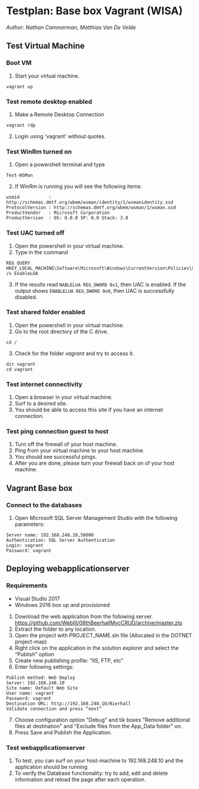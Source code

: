 # Testplan: Base box Vagrant (WISA)
*Author: Nathan Cammerman, Matthias Van De Velde*

## Test Virtual Machine 
### Boot VM
1. Start your virtual machine.
```
vagrant up
```

### Test remote desktop enabled
1. Make a Remote Desktop Connection
```
vagrant rdp
```
2. Login using 'vagrant' without quotes.


### Test WinRm turned on
1. Open a powershell terminal and type
```
Test-WSMan
```
2. If WinRm is running you will see the following items: 
```
wsmid           : http://schemas.dmtf.org/wbem/wsman/identity/1/wsmanidentity.xsd
ProtocolVersion : http://schemas.dmtf.org/wbem/wsman/1/wsman.xsd
ProductVendor   : Microsoft Corporation
ProductVersion  : OS: 0.0.0 SP: 0.0 Stack: 3.0
```

### Test UAC turned off 
1. Open the powershell in your virtual machine.
2. Type in the command 
```
REG QUERY HKEY_LOCAL_MACHINE\Software\Microsoft\Windows\CurrentVersion\Policies\System\ /v EnableLUA
```
3. If the results read `NABLELUA REG_DWORD 0x1`, then UAC is enabled. If the output shows `ENABLELUA REG_DWORD 0x0`, then UAC is successfully disabled.


### Test shared folder enabled
1. Open the powershell in your virtual machine.
2. Go to the root directory of the C drive.
```
cd /
```
3. Check for the folder *vagrant* and try to access it.
```
dir vagrant
cd vagrant
```


### Test internet connectivity
1. Open a browser in your virtual machine.
2. Surf to a desired site.
3. You should be able to access this site if you have an internet connection.


### Test ping connection guest to host
1. Turn off the firewall of your host machine.
2. Ping from your virtual machine to your host machine.
3. You should see successful pings.
4. After you are done, please turn your firewall back on of your host machine.


## Vagrant Base box
### Connect to the databases
1. Open Microsoft SQL Server Management Studio with the following parameters:
```
Server name: 192.168.248.10,50000
Authentication: SQL Server Authentication
Login: vagrant
Password: vagrant
```


## Deploying webapplicationserver
### Requirements
* Visual Studio 2017
* Windows 2016 box up and provisioned

1. Download the web application from the following server.
https://github.com/WebIII/08thBeerhallMvcCRUD/archive/master.zip
2. Extract the folder to any location.
3. Open the project with PROJECT_NAME.sln file (Allocated in the DOTNET project-map)
4. Right click on the application in the solution explorer and select the “Publish” option
5. Create new publishing profile: “IIS, FTP, etc”
6. Enter following settings:
```
Publish method: Web Deploy
Server: 192.168.248.10
Site name: Default Web Site
User name: vagrant
Password: vagrant
Destination URL: http://192.168.248.10/Bierhall
Validate connection and press “next”
```
7. Choose configuration option "Debug" and tik boxes "Remove additional files at destination" and "Exclude files from the App_Data folder" on. 
8. Press Save and Publish the Application.


### Test webapplicationserver
1. To test, you can surf on your host-machine to 192.168.248.10 and the application should be running
2. To verify the Database functionality: try to add, edit and delete information and reload the page after each operation.